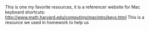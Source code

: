 This is one my favorite resources, it is a referencer website for Mac keyboard shortcuts: http://www.math.harvard.edu/computing/macintro/keys.html
This is a resource we used in homework to help us 
